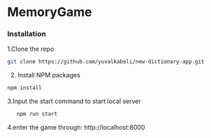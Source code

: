 # MemoryGame
### Installation

1.Clone the repo
   ```sh
   git clone https://github.com/yuvalkabeli/new-dictionary-app.git
   ```
2.  Install NPM packages
   ```sh
   npm install
   ```
3.Input the start command to start local server
```sh
   npm run start
   ```
4.enter the game through: http://localhost:8000 


